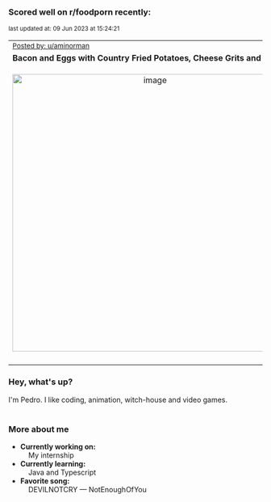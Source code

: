 ### Scored well on r/foodporn recently:

<p align="left"><sub>last updated at: 09 Jun 2023 at 15:24:21</sub></p>

|   |
| --- |
| <sub>[Posted by: u/aminorman][source]</sub> |
| **Bacon and Eggs with Country Fried Potatoes, Cheese Grits and Toast** | 
|<p align="center"> <img alt="image" src="https://i.redd.it/6lu1a043xk4b1.jpg" width="550" /> </p>|
|   |

### Hey, what's up?

I'm Pedro. I like coding, animation, witch-house and video games.<br><br>

### More about me
- **Currently working on:**  
&nbsp;&nbsp;&nbsp;&nbsp;My internship
- **Currently learning:**  
&nbsp;&nbsp;&nbsp;&nbsp;Java and Typescript
- **Favorite song:**  
&nbsp;&nbsp;&nbsp;&nbsp;DEVILNOTCRY — NotEnoughOfYou<br><br>

  



  
  
  
[linkedin]: https://linkedin.com/in/pedro-h-r-gomes-8a487b14a/
[gmail]: mailto:pilique11@gmail.com
[source]: https://reddit.com/r/FoodPorn/comments/143ak6d/bacon_and_eggs_with_country_fried_potatoes_cheese/
[redditAPI]: https://www.reddit.com/dev/api/